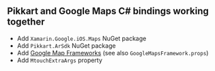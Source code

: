 Pikkart and Google Maps C# bindings working together
----------------------------------------------------

- Add `Xamarin.Google.iOS.Maps` NuGet package
- Add `Pikkart.ArSdk` NuGet package
- Add [Google Map Frameworks](https://developers.google.com/maps/documentation/ios-sdk/start) (see also `GoogleMapsFramework.props`)
- Add `MtouchExtraArgs` property
